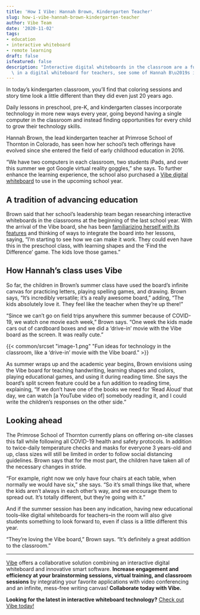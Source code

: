 ```yaml
---
title: 'How I Vibe: Hannah Brown, Kindergarten Teacher'
slug: how-i-vibe-hannah-brown-kindergarten-teacher
author: Vibe Team
date: '2020-11-02'
tags:
- education
- interactive whiteboard
- remote learning
draft: false
isfeatured: false
description: "Interactive digital whiteboards in the classroom are a fun way to bring STEM to students. If you\u2019re interested\
  \ in a digital whiteboard for teachers, see some of Hannah B\u2019s ideas for using technology in the classroom."
---
```


In today’s kindergarten classroom, you’ll find that coloring sessions and story time look a little different than they did even just 20 years ago.

Daily lessons in preschool, pre-K, and kindergarten classes incorporate technology in more new ways every year, going beyond having a single computer in the classroom and instead finding opportunities for every child to grow their technology skills.

Hannah Brown, the lead kindergarten teacher at Primrose School of Thornton in Colorado, has seen how her school’s tech offerings have evolved since she entered the field of early childhood education in 2016.

“We have two computers in each classroom, two students iPads, and over this summer we got Google virtual reality goggles,” she says. To further enhance the learning experience, the school also purchased a [Vibe digital whiteboard](https://vibe.us/lp/scenario-education/) to use in the upcoming school year.

## A tradition of advancing education

Brown said that her school’s leadership team began researching interactive whiteboards in the classrooms at the beginning of the last school year. With the arrival of the Vibe board, she has been [familiarizing herself with its features](https://vibe.us/faqs-for-teachers-and-educators/) and thinking of ways to integrate the board into her lessons, saying, “I’m starting to see how we can make it work. They could even have this in the preschool class, with learning shapes and the ‘Find the Difference’ game. The kids love those games.”

## How Hannah’s class uses Vibe

So far, the children in Brown’s summer class have used the board’s infinite canvas for practicing letters, playing spelling games, and drawing. Brown says, “It’s incredibly versatile; it’s a really awesome board,” adding, “The kids absolutely love it. They feel like the teacher when they’re up there!”

“Since we can’t go on field trips anywhere this summer because of COVID-19, we watch one movie each week,” Brown says. “One week the kids made cars out of cardboard boxes and we did a ‘drive-in’ movie with the Vibe board as the screen. It was really cute.”

{{< common/srcset "image-1.png" "Fun ideas for technology in the classroom, like a ‘drive-in’ movie with the Vibe board." >}}

As summer wraps up and the academic year begins, Brown envisions using the Vibe board for teaching handwriting, learning shapes and colors, playing educational games, and using it during reading time. She says the board’s split screen feature could be a fun addition to reading time, explaining, “If we don’t have one of the books we need for ‘Read Aloud’ that day, we can watch [a YouTube video of] somebody reading it, and I could write the children’s responses on the other side.”

## Looking ahead

The Primrose School of Thornton currently plans on offering on-site classes this fall while following all COVID-19 health and safety protocols. In addition to twice-daily temperature checks and masks for everyone 3 years-old and up, class sizes will still be limited in order to follow social distancing guidelines. Brown says that for the most part, the children have taken all of the necessary changes in stride.

“For example, right now we only have four chairs at each table, when normally we would have six,” she says. “So it’s small things like that, where the kids aren’t always in each other’s way, and we encourage them to spread out. It’s totally different, but they’re going with it.”

And if the summer session has been any indication, having new educational tools–like digital whiteboards for teachers–in the room will also give students something to look forward to, even if class is a little different this year.

“They’re loving the Vibe board,” Brown says. “It’s definitely a great addition to the classroom.”



---

[Vibe](https://vibe.us/) offers a collaborative solution combining an interactive digital whiteboard and innovative smart software. **Increase engagement and efficiency at your brainstorming sessions, virtual training, and classroom sessions** by integrating your favorite applications with video conferencing and an infinite, mess-free writing canvas! **Collaborate today with Vibe.**

**Looking for the latest in interactive whiteboard technology?** [Check out Vibe today!](https://vibe.us/order/)
